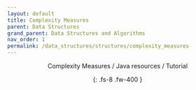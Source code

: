 ```yaml
---
layout: default
title: Complexity Measures
parent: Data Structures
grand_parent: Data Structures and Algorithms
nav_order: 1
permalink: /data_structures/structures/complexity_measures
---
```

<div align="center" markdown="1">
Complexity Measures / Java resources / Tutorial

{: .fs-8 .fw-400 }
</div>
